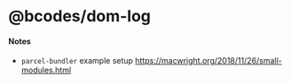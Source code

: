 # @bcodes/dom-log

#### Notes

- `parcel-bundler` example setup https://macwright.org/2018/11/26/small-modules.html